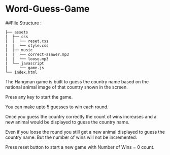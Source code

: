 # Word-Guess-Game

##File Structure :

```
├── assets
|  ├── css
|  |  └── reset.css
|  |  └── style.css
|  ├── music
|  |  └── correct-asnwer.mp3
|  |  └── loose.mp3
|  └── javascript
|     └── game.js
└── index.html
```

The Hangman game is built to guess the country name based on the national animal image of that country shown in the screen.

Press any key to start the game.

You can make upto 5 guesses to win each round.

Once you guess the country correctly the count of wins increases and a new animal would be displayed to guess the country name.

Even if you loose the round you still get a new animal displayed to guess the country name. But the number of wins will not be incremented.

Press reset button to start a new game with Number of Wins = 0 count.
